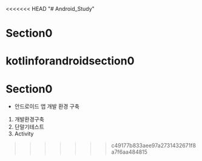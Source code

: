 <<<<<<< HEAD
"# Android_Study" 
# Section0 
kotlinforandroidsection0 
=======
# Section0
* 안드로이드 앱 개발 환경 구축

1. 개발환경구축
2. 단말기테스트
3. Activity
>>>>>>> c49177b833aee97a2731432671f8a7f6aa484815
